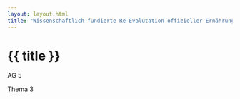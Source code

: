 ```yaml
---
layout: layout.html
title: "Wissenschaftlich fundierte Re-Evalutation offizieller Ernährungsempfehlungen"
---
```


# {{ title }}

AG 5

Thema 3

